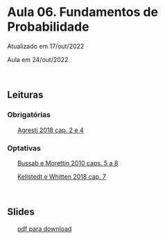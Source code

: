 

# Aula 06. Fundamentos de Probabilidade

Atualizado em 17/out/2022

Aula em 24/out/2022

<br>

## Leituras

### Obrigatórias 

&nbsp;&nbsp;&nbsp;&nbsp;&nbsp; [Agresti 2018 cap. 2 e 4](leituras/agresti-2018-cap2e4.pdf)

### Optativas

&nbsp;&nbsp;&nbsp;&nbsp;&nbsp; [Bussab e Morettin 2010 caps. 5 a 8](leituras/bussab-morettin-2010-cap5a8.pdf)

&nbsp;&nbsp;&nbsp;&nbsp;&nbsp; [Kellstedt e Whitten 2018 cap. 7](leituras/kellstedt-whitten-2018-cap7.pdf)

<br>

## Slides
 
&nbsp;&nbsp;&nbsp;&nbsp;&nbsp; [pdf para download](slides/MQ_2002_Aula_06.pdf)


<br>







